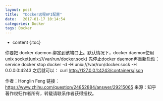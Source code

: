 ```yaml
---
layout: post
title:  "Docker远程API配置"
date:   2017-01-17 10:14:54
categories: Docker
tags: Docker
---
```


* content
{:toc}

你要把 docker daemon 绑定到该端口上。默认情况下，docker daemon使用unix socket(unix:///var/run/docker.sock)
先停止docker daemon再重新启动：
service docker stop
docker -d -H unix:///var/run/docker.sock -H 0.0.0.0:4243
之后就可以：
 curl http://127.0.0.1:4243/containers/json


作者：Honglin Feng
链接：https://www.zhihu.com/question/24852884/answer/29215065
来源：知乎
著作权归作者所有，转载请联系作者获得授权。 
